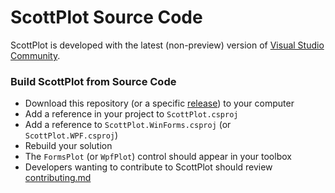 # ScottPlot Source Code

ScottPlot is developed with the latest (non-preview) version of [Visual Studio Community](https://visualstudio.microsoft.com/vs/community/).

### Build ScottPlot from Source Code

* Download this repository (or a specific [release](https://github.com/swharden/ScottPlot/releases)) to your computer
* Add a reference in your project to `ScottPlot.csproj`
* Add a reference to `ScottPlot.WinForms.csproj` (or `ScottPlot.WPF.csproj`)
* Rebuild your solution
* The `FormsPlot` (or `WpfPlot`) control should appear in your toolbox
* Developers wanting to contribute to ScottPlot should review [contributing.md](/CONTRIBUTING.md)